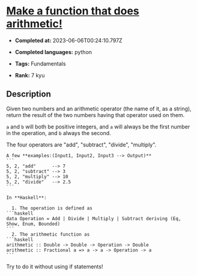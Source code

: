 # [Make a function that does arithmetic!](https://www.codewars.com/kata/583f158ea20cfcbeb400000a)

- **Completed at:** 2023-06-06T00:24:10.797Z

- **Completed languages:** python

- **Tags:** Fundamentals

- **Rank:** 7 kyu

## Description

Given two numbers and an arithmetic operator (the name of it, as a string), return the result of the two numbers having that operator used on them. 


```a``` and ```b``` will both be positive integers, and ```a``` will always be the first number in the operation, and ```b``` always the second.

The four operators are "add", "subtract", "divide", "multiply". 

~~~if-not:haskell
A few **examples:(Input1, Input2, Input3 --> Output)**
```
5, 2, "add"      --> 7
5, 2, "subtract" --> 3
5, 2, "multiply" --> 10
5, 2, "divide"   --> 2.5
```
~~~

~~~if:haskell
In **Haskell**:

  1. The operation is defined as
```haskell
data Operation = Add | Divide | Multiply | Subtract deriving (Eq, Show, Enum, Bounded)
```
  2. The arithmetic function as 
```haskell
arithmetic :: Double -> Double -> Operation -> Double
arithmetic :: Fractional a => a -> a -> Operation -> a
```
~~~


Try to do it without using if statements!
